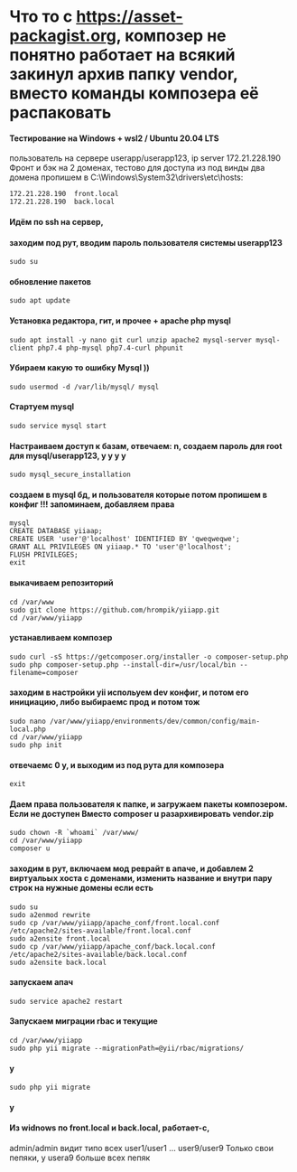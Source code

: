 # Что то с https://asset-packagist.org, композер не понятно работает на всякий закинул архив папку vendor, вместо команды композера её распаковать
#### Тестирование на Windows + wsl2 / Ubuntu 20.04 LTS
пользователь на сервере userapp/userapp123,
ip server 172.21.228.190 Фронт и бэк на 2 доменах,
тестово для доступа из под винды два домена
пропишем в C:\Windows\System32\drivers\etc\hosts:

	172.21.228.190  front.local
	172.21.228.190  back.local

#### Идём по ssh на сервер,

#### заходим под рут, вводим пароль пользователя системы userapp123
	sudo su 
#### обновление пакетов
	sudo apt update
#### Установка редактора, гит, и прочее + apache php mysql
	sudo apt install -y nano git curl unzip apache2 mysql-server mysql-client php7.4 php-mysql php7.4-curl phpunit

#### Убираем какую то ошибку Mysql ))
	sudo usermod -d /var/lib/mysql/ mysql
#### Стартуем mysql
	sudo service mysql start
#### Настраиваем доступ к базам, отвечаем: n, создаем пароль для root для mysql/userapp123, y y y y 
	sudo mysql_secure_installation

#### cоздаем в mysql бд, и пользователя которые потом пропишем в конфиг !!! запоминаем, добавляем права 
	mysql
	CREATE DATABASE yiiaap;
	CREATE USER 'user'@'localhost' IDENTIFIED BY 'qweqweqwe';
	GRANT ALL PRIVILEGES ON yiiaap.* TO 'user'@'localhost';
	FLUSH PRIVILEGES;
	exit

#### выкачиваем репозиторий
	cd /var/www
	sudo git clone https://github.com/hrompik/yiiapp.git
	cd /var/www/yiiapp
	
#### устанавливаем композер
	sudo curl -sS https://getcomposer.org/installer -o composer-setup.php
	sudo php composer-setup.php --install-dir=/usr/local/bin --filename=composer

#### заходим в настройки yii испольуем dev конфиг, и потом его инициацию, либо выбираемс прод и потом тож
	sudo nano /var/www/yiiapp/environments/dev/common/config/main-local.php
	cd /var/www/yiiapp
	sudo php init
#### отвечаемс 0 y, и выходим из под рута для композера
	exit

#### Даем права пользователя к папке, и загружаем пакеты композером. Если не доступен Вместо composer u разархивировать vendor.zip
	sudo chown -R `whoami` /var/www/
	cd /var/www/yiiapp
	composer u

#### заходим в рут, включаем мод реврайт в апаче, и добавлем 2 виртуальых хоста с доменами, изменить название и внутри пару строк на нужные домены если есть
	sudo su
	sudo a2enmod rewrite
	sudo cp /var/www/yiiapp/apache_conf/front.local.conf /etc/apache2/sites-available/front.local.conf
	sudo a2ensite front.local
	sudo cp /var/www/yiiapp/apache_conf/back.local.conf /etc/apache2/sites-available/back.local.conf
	sudo a2ensite back.local

#### запускаем апач
	sudo service apache2 restart

#### Запускаем миграции rbac и текущие
	cd /var/www/yiiapp
	sudo php yii migrate --migrationPath=@yii/rbac/migrations/
#### y
	sudo php yii migrate
#### y

#### Из widnows по front.local и back.local, работает-с,
admin/admin видит типо всех
user1/user1
...
user9/user9
Только свои пепяки, у usera9 больше всех пепяк
